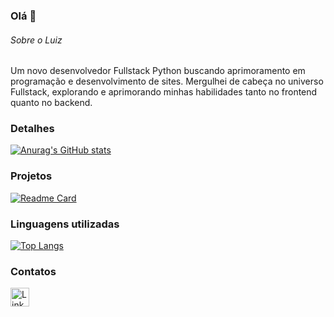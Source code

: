### Olá 👋

###### Sobre o Luiz
Um novo desenvolvedor Fullstack Python buscando aprimoramento em programação e desenvolvimento de sites. Mergulhei de cabeça no universo Fullstack, explorando e aprimorando minhas habilidades tanto no frontend quanto no backend.


### Detalhes

[![Anurag's GitHub stats](https://github-readme-stats.vercel.app/api?username=LuizCMSpengler&show_icons=true&theme=dark)](https://github.com/anuraghazra/github-readme-stats)

### Projetos

[![Readme Card](https://github-readme-stats.vercel.app/api/pin/?username=LuizCMSpengler&repo=LuizCMSpengler.github.io&theme=dark)](https://github.com/anuraghazra/github-readme-stats)


### Linguagens utilizadas

[![Top Langs](https://github-readme-stats.vercel.app/api/top-langs/?username=LuizCMSpengler&layout=compact)](https://github.com/anuraghazra/github-readme-stats)

### Contatos

[<img src='https://img.shields.io/badge/LinkedIn-0077B5?style=for-the-badge&logo=linkedin&logoColor=white' alt='Linkedin' height='30'>](https://www.linkedin.com/in/luiz-spengler/)
